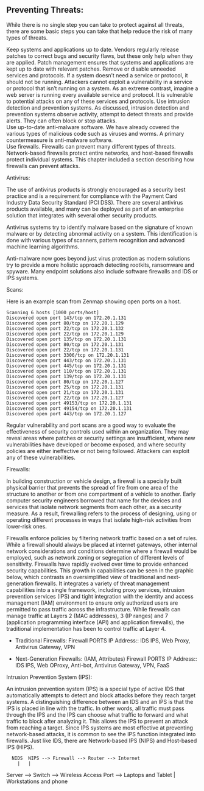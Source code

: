 ## Preventing Threats:
While there is no single step you can take to protect against all threats, there are some basic steps you can take that help reduce the risk of many types of threats.

Keep systems and applications up to date. Vendors regularly release patches to correct bugs and security flaws, but these only help when they are applied. Patch management ensures that systems and applications are kept up to date with relevant patches. 
Remove or disable unneeded services and protocols. If a system doesn’t need a service or protocol, it should not be running. Attackers cannot exploit a vulnerability in a service or protocol that isn’t running on a system. As an extreme contrast, imagine a web server is running every available service and protocol. It is vulnerable to potential attacks on any of these services and protocols. 
Use intrusion detection and prevention systems. As discussed, intrusion detection and prevention systems observe activity, attempt to detect threats and provide alerts. They can often block or stop attacks.  
Use up-to-date anti-malware software. We have already covered the various types of malicious code such as viruses and worms. A primary countermeasure is anti-malware software.  
Use firewalls. Firewalls can prevent many different types of threats. Network-based firewalls protect entire networks, and host-based firewalls protect individual systems. This chapter included a section describing how firewalls can prevent attacks. 




Antivirus:

The use of antivirus products is strongly encouraged as a security best practice and is a requirement for compliance with the Payment Card Industry Data Security Standard (PCI DSS). There are several antivirus products available, and many can be deployed as part of an enterprise solution that integrates with several other security products.

Antivirus systems try to identify malware based on the signature of known malware or by detecting abnormal activity on a system. This identification is done with various types of scanners, pattern recognition and advanced machine learning algorithms.

Anti-malware now goes beyond just virus protection as modern solutions try to provide a more holistic approach detecting rootkits, ransomware and spyware. Many endpoint solutions also include software firewalls and IDS or IPS systems.



Scans:

Here is an example scan from Zenmap showing open ports on a host.

	Scanning 6 hosts [1000 ports/host]
	Discovered open port 143/tcp on 172.20.1.131
	Discovered open port 80/tcp on 172.20.1.129
	Discovered open port 22/tcp on 172.20.1.132
	Discovered open port 22/tcp on 172.20.1.129
	Discovered open port 135/tcp on 172.20.1.131
	Discovered open port 80/tcp on 172.20.1.131
	Discovered open port 22/tcp on 172.20.1.131
	Discovered open port 3306/tcp on 172.20.1.131
	Discovered open port 443/tcp on 172.20.1.131
	Discovered open port 445/tcp on 172.20.1.131
	Discovered open port 110/tcp on 172.20.1.131
	Discovered open port 139/tcp on 172.20.1.131
	Discovered open port 80/tcp on 172.20.1.127
	Discovered open port 25/tcp on 172.20.1.131
	Discovered open port 21/tcp on 172.20.1.131
	Discovered open port 22/tcp on 172.20.1.127
	Discovered open port 49153/tcp on 172.20.1.131
	Discovered open port 49154/tcp on 172.20.1.131
	Discovered open port 443/tcp on 172.20.1.127

Regular vulnerability and port scans are a good way to evaluate the effectiveness of security controls used within an organization. They may reveal areas where patches or security settings are insufficient, where new vulnerabilities have developed or become exposed, and where security policies are either ineffective or not being followed. Attackers can exploit any of these vulnerabilities.





Firewalls:

In building construction or vehicle design, a firewall is a specially built physical barrier that prevents the spread of fire from one area of the structure to another or from one compartment of a vehicle to another. Early computer security engineers borrowed that name for the devices and services that isolate network segments from each other, as a security measure. As a result, firewalling refers to the process of designing, using or operating different processes in ways that isolate high-risk activities from lower-risk ones.

Firewalls enforce policies by filtering network traffic based on a set of rules. While a firewall should always be placed at internet gateways, other internal network considerations and conditions determine where a firewall would be employed, such as network zoning or segregation of different levels of sensitivity. Firewalls have rapidly evolved over time to provide enhanced security capabilities. This growth in capabilities can be seen in the graphic below, which contrasts an oversimplified view of traditional and next-generation firewalls. It integrates a variety of threat management capabilities into a single framework, including proxy services, intrusion prevention services (IPS) and tight integration with the identity and access management (IAM) environment to ensure only authorized users are permitted to pass traffic across the infrastructure. While firewalls can manage traffic at Layers 2 (MAC addresses), 3 (IP ranges) and 7 (application programming interface (API) and application firewalls), the traditional implementation has been to control traffic at Layer 4.

 - Traditional Firewalls:
		Firewall PORTS IP Address:: IDS IPS, Web Proxy, Antivirus Gateway, VPN
		
 - Next-Generation Firewalls: (IAM, Attributes)
		Firewall PORTS IP Address:: IDS IPS, Web OProxy, Anti-bot, Antivirus Gateway, VPN, FaaS


Intrusion Prevention System (IPS):

An intrusion prevention system (IPS) is a special type of active IDS that automatically attempts to detect and block attacks before they reach target systems. A distinguishing difference between an IDS and an IPS is that the IPS is placed in line with the traffic. In other words, all traffic must pass through the IPS and the IPS can choose what traffic to forward and what traffic to block after analyzing it. This allows the IPS to prevent an attack from reaching a target. Since IPS systems are most effective at preventing network-based attacks, it is common to see the IPS function integrated into firewalls. Just like IDS, there are Network-based IPS (NIPS) and Host-based IPS (HIPS).



	  NIDS	NIPS --> Firewall --> Router --> Internet
		|	|
Server --> Switch --> Wireless Access Port --> Laptops and Tablet
			|
		Workstations and phone